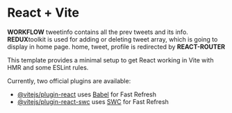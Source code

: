 # React + Vite
**WORKFLOW**
tweetinfo contains all the prev tweets and its info.
**REDUX**toolkit is used for adding or deleting tweet array, which is going to display in home page.
home, tweet, profile is redirected by **REACT-ROUTER**



This template provides a minimal setup to get React working in Vite with HMR and some ESLint rules.

Currently, two official plugins are available:

- [@vitejs/plugin-react](https://github.com/vitejs/vite-plugin-react/blob/main/packages/plugin-react/README.md) uses [Babel](https://babeljs.io/) for Fast Refresh
- [@vitejs/plugin-react-swc](https://github.com/vitejs/vite-plugin-react-swc) uses [SWC](https://swc.rs/) for Fast Refresh
